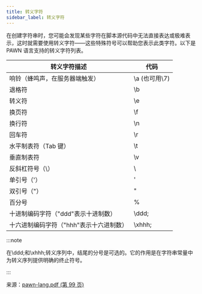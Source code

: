 ```yaml
---
title: 转义字符
sidebar_label: 转义字符
---
```


在创建字符串时，您可能会发现某些字符在脚本源代码中无法直接表达或极难表示，这时就需要使用转义字符——这些特殊符号可以帮助您表示此类字符。以下是 PAWN 语言支持的转义字符列表。

| 转义字符描述                            | 代码          |
| --------------------------------------- | ------------- |
| 响铃（蜂鸣声，在服务器端触发）          | \a (也可用\7) |
| 退格符                                  | \b            |
| 转义符                                  | \e            |
| 换页符                                  | \f            |
| 换行符                                  | \n            |
| 回车符                                  | \r            |
| 水平制表符（Tab 键）                    | \t            |
| 垂直制表符                              | \v            |
| 反斜杠符号（\）                         | \\            |
| 单引号（'）                             | \'            |
| 双引号（"）                             | \"            |
| 百分号                                  | \%            |
| 十进制编码字符（"ddd"表示十进制数）     | \ddd;         |
| 十六进制编码字符（"hhh"表示十六进制数） | \xhhh;        |

:::note

在\ddd;和\xhhh;转义序列中，结尾的分号是可选的。它的作用是在字符串常量中为转义序列提供明确的终止符号。

:::

来源：[pawn-lang.pdf (第 99 页)](https://github.com/pawn-lang/compiler/raw/master/doc/pawn-lang.pdf)
